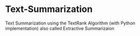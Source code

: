 # Text-Summarization

Text Summarization using the TextRank Algorithm (with Python implementation) also called Extractive Summarizaion
